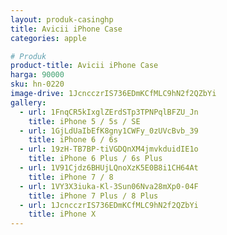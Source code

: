 ```yaml
---
layout: produk-casinghp
title: Avicii iPhone Case
categories: apple

# Produk
product-title: Avicii iPhone Case
harga: 90000
sku: hn-0220
image-drive: 1JcncczrIS736EDmKCfMLC9hN2f2QZbYi
gallery:
  - url: 1FnqCR5kIxglZErdSTp3TPNPqlBFZU_Jn
    title: iPhone 5 / 5s / SE
  - url: 1GjLdUaIbEfK8gny1CWFy_0zUVcBvb_39
    title: iPhone 6 / 6s
  - url: 19zH-TB7BP-tiVGDQnXM4jmvkduidIE1o
    title: iPhone 6 Plus / 6s Plus
  - url: 1V91Cjdz6BHUjLQnoXzK5E0B8i1CH64At
    title: iPhone 7 / 8
  - url: 1VY3X3iuka-Kl-3Sun06Nva28mXp0-04F
    title: iPhone 7 Plus / 8 Plus
  - url: 1JcncczrIS736EDmKCfMLC9hN2f2QZbYi
    title: iPhone X
---
```

